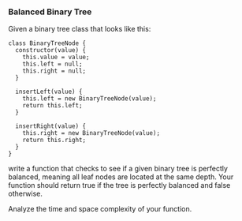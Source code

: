 ### Balanced Binary Tree

Given a binary tree class that looks like this:

```
class BinaryTreeNode {
  constructor(value) {
    this.value = value;
    this.left = null;
    this.right = null;
  }

  insertLeft(value) {
    this.left = new BinaryTreeNode(value);
    return this.left;
  }

  insertRight(value) {
    this.right = new BinaryTreeNode(value);
    return this.right;
  }
}
```

write a function that checks to see if a given binary tree is perfectly balanced, meaning all leaf nodes are located at the same depth. Your function should return true if the tree is perfectly balanced and false otherwise.

Analyze the time and space complexity of your function.

